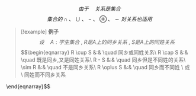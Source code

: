 $$由于 \quad 关系是集合$$
$$集合的 \cap 、 \cup 、 - 、 \oplus 、 \sim 对关系也适用$$

> [!example] **例子**
> $$设 \quad A: 学生集合 \ ,\ R是A 上的同乡关系 \ , \ S是A上的同姓关系$$
> $$\begin{eqnarray}
> R \cup S &:& \quad 同乡或同姓关系\\
> R \cap S &:& \quad 既是同乡,又是同姓关系\\
> R - S &:& \quad 同乡但是不同姓的关系\\
> \sim R &:& \quad 不是同乡关系\\
> R \oplus S &:& \quad 同乡而不同姓 \ 或 \ 同姓而不同乡关系
>  
\end{eqnarray}$$